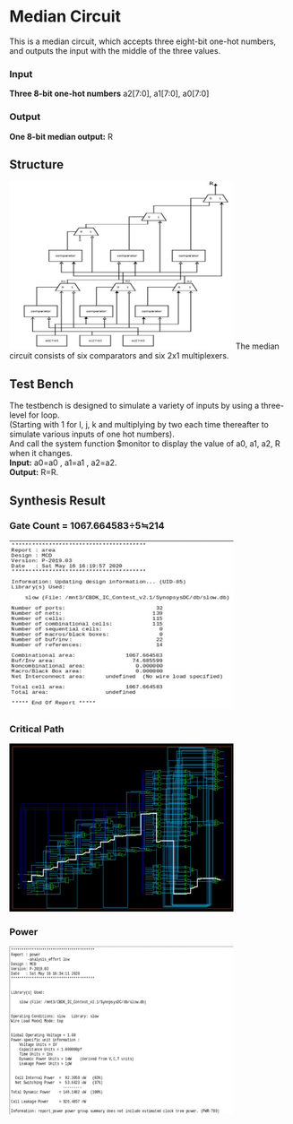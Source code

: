 # Median Circuit  

This is a median circuit, which accepts three eight-bit one-hot numbers, and outputs the input with the middle of the three values.    

### Input  
**Three 8-bit one-hot numbers** a2\[7:0\], a1\[7:0\], a0\[7:0\]  
  
### Output  
**One 8-bit median output:** R      


## Structure  
  
<img src="https://github.com/BearLand0713/Basic_Circuits_Design/blob/main/median_circuit/picture/MCD.png" width="400" height="300">  
The median circuit consists of six comparators and six 2x1 multiplexers.  

## Test Bench  
The testbench is designed to simulate a variety of inputs by using a three-level for loop.  
(Starting with 1 for I, j, k and multiplying by two each time thereafter to simulate various inputs of one hot numbers).   
And call the system function $monitor to display the value of a0, a1, a2, R when it changes.   
**Input:** a0=a0 , a1=a1 , a2=a2.    
**Output:** R=R.   

  
## Synthesis Result  
### Gate Count = 1067.664583÷5≒214   
<img src="https://github.com/BearLand0713/Basic_Circuits_Design/blob/main/median_circuit/picture/gatecount.png" width="400" height="300"> 

  
### Critical Path  
<img src="https://github.com/BearLand0713/Basic_Circuits_Design/blob/main/median_circuit/picture/criticalpath.png" width="400" height="300"> 

  
### Power  
<img src="https://github.com/BearLand0713/Basic_Circuits_Design/blob/main/median_circuit/picture/power.png" width="400" height="300"> 


